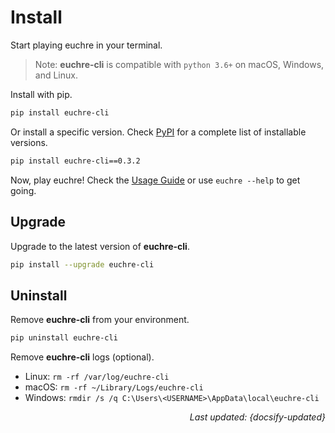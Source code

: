 # Install

Start playing euchre in your terminal.

> Note: **euchre-cli** is compatible with `python 3.6+` on macOS, Windows, and Linux.

Install with pip.

```zsh
pip install euchre-cli
```

Or install a specific version. Check
[PyPI](https://pypi.org/project/euchre-cli/#history "PyPI - euchre-cli")
for a complete list of installable versions.

```zsh
pip install euchre-cli==0.3.2
```

Now, play euchre! Check the [Usage Guide](usage.md "Usage Guide") or use
`euchre --help` to get going.

## Upgrade

Upgrade to the latest version of **euchre-cli**.

```zsh
pip install --upgrade euchre-cli
```

## Uninstall

Remove **euchre-cli** from your environment.

```zsh
pip uninstall euchre-cli
```

Remove **euchre-cli** logs (optional).

- Linux: `rm -rf /var/log/euchre-cli`
- macOS: `rm -rf ~/Library/Logs/euchre-cli`
- Windows: `rmdir /s /q C:\Users\<USERNAME>\AppData\local\euchre-cli`

<div style="text-align: right"><i>Last updated: {docsify-updated}</i></div>
